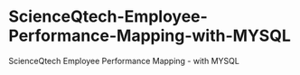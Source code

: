 # ScienceQtech-Employee-Performance-Mapping-with-MYSQL
ScienceQtech Employee Performance Mapping - with MYSQL
